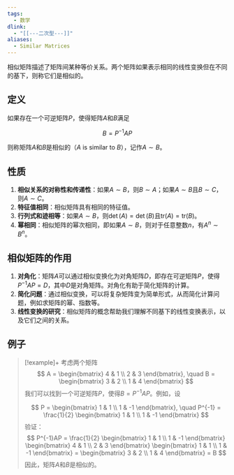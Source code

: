 ```yaml
---
tags:
  - 数学
dlink:
  - "[[---二次型---]]"
aliases:
  - Similar Matrices
---
```

相似矩阵描述了矩阵间某种等价关系。两个矩阵如果表示相同的线性变换但在不同的基下，则称它们是相似的。

## 定义

如果存在一个可逆矩阵$P$，使得矩阵$A$和$B$满足

$$
B = P^{-1}AP
$$

则称矩阵$A$和$B$是相似的（$A$ is similar to $B$），记作$A \sim B$。

## 性质

1. **相似关系的对称性和传递性**：如果$A \sim B$，则$B \sim A$；如果$A \sim B$且$B \sim C$，则$A \sim C$。
2. **特征值相同**：相似矩阵具有相同的特征值。
3. **行列式和迹相等**：如果$A \sim B$，则$\det(A) = \det(B)$且$\text{tr}(A) = \text{tr}(B)$。
4. **幂相同**：相似矩阵的幂次相同，即如果$A \sim B$，则对于任意整数$n$，有$A^n \sim B^n$。

## 相似矩阵的作用

1. **对角化**：矩阵$A$可以通过相似变换化为对角矩阵$D$，即存在可逆矩阵$P$，使得$P^{-1}AP = D$，其中$D$是对角矩阵。对角化有助于简化矩阵的计算。
2. **简化问题**：通过相似变换，可以将复杂矩阵变为简单形式，从而简化计算问题，例如求矩阵的幂、指数等。
3. **线性变换的研究**：相似矩阵的概念帮助我们理解不同基下的线性变换表示，以及它们之间的关系。

## 例子

>[!example]+
> 考虑两个矩阵
> $$
> A = \begin{bmatrix}
> 4 & 1 \\
> 2 & 3
> \end{bmatrix}, \quad B = \begin{bmatrix}
> 3 & 2 \\
> 1 & 4
> \end{bmatrix}
> $$
> 我们可以找到一个可逆矩阵$P$，使得$B = P^{-1}AP$。例如，设
> 
> $$
> P = \begin{bmatrix}
> 1 & 1 \\
> 1 & -1
> \end{bmatrix}, \quad P^{-1} = \frac{1}{2} \begin{bmatrix}
> 1 & 1 \\
> 1 & -1
> \end{bmatrix}
> $$
> 验证：
> $$
> P^{-1}AP = \frac{1}{2} \begin{bmatrix}
> 1 & 1 \\
> 1 & -1
> \end{bmatrix}
> \begin{bmatrix}
> 4 & 1 \\
> 2 & 3
> \end{bmatrix}
> \begin{bmatrix}
> 1 & 1 \\
> 1 & -1
> \end{bmatrix} = \begin{bmatrix}
> 3 & 2 \\
> 1 & 4
> \end{bmatrix} = B
> $$
> 因此，矩阵$A$和$B$是相似的。
